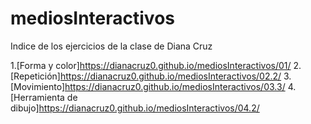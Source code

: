 # mediosInteractivos
Indice de los ejercicios de la clase de Diana Cruz

1.[Forma y color]https://dianacruz0.github.io/mediosInteractivos/01/
2.[Repetición]https://dianacruz0.github.io/mediosInteractivos/02.2/
3.[Movimiento]https://dianacruz0.github.io/mediosInteractivos/03.3/
4.[Herramienta de dibujo]https://dianacruz0.github.io/mediosInteractivos/04.2/


